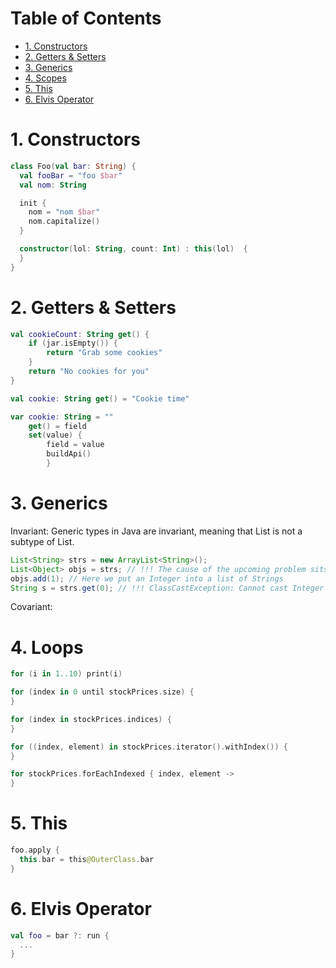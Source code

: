 # Table of Contents  
- [1. Constructors](#1-constructors)
- [2. Getters & Setters](#2-getters-&-setters)
- [3. Generics](#3-generics)
- [4. Scopes](#4-loops)
- [5. This](#5-this)
- [6. Elvis Operator](#6-elvis-operator)

# 1. Constructors
```kotlin
class Foo(val bar: String) {
  val fooBar = "foo $bar"
  val nom: String

  init {
    nom = "nom $bar"
    nom.capitalize()
  }

  constructor(lol: String, count: Int) : this(lol)  {      
  }
}
```

# 2. Getters & Setters
```kotlin
val cookieCount: String get() {
    if (jar.isEmpty()) {
        return "Grab some cookies"
    }
    return "No cookies for you"
}

val cookie: String get() = "Cookie time"

var cookie: String = ""
    get() = field
    set(value) {
        field = value
        buildApi()
        }
```

# 3. Generics
Invariant:
Generic types in Java are invariant, meaning that List<String> is not a subtype of List<Object>.
```java
List<String> strs = new ArrayList<String>();
List<Object> objs = strs; // !!! The cause of the upcoming problem sits here. Java prohibits this!
objs.add(1); // Here we put an Integer into a list of Strings
String s = strs.get(0); // !!! ClassCastException: Cannot cast Integer to String
```
Covariant:

# 4. Loops
```kotlin
for (i in 1..10) print(i)

for (index in 0 until stockPrices.size) {
}

for (index in stockPrices.indices) {
}

for ((index, element) in stockPrices.iterator().withIndex()) {
}

for stockPrices.forEachIndexed { index, element ->
}
```

# 5. This
```kotlin
foo.apply {
  this.bar = this@OuterClass.bar
}
```

# 6. Elvis Operator
```kotlin
val foo = bar ?: run {
  ...
}
```
